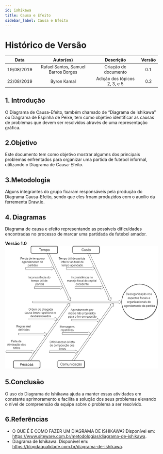 ```yaml
---
id: ishikawa
title: Causa e Efeito
sidebar_label: Causa e Efeito
---
```


# Histórico de Versão

|    Data    |              Autor(es)              |          Descrição           | Versão |
| :--------: | :---------------------------------: | :--------------------------: | :----: |
| 19/08/2019 | Rafael Santos, Samuel Barros Borges |     Criação do documento     |  0.1   |
| 22/08/2019 |             Byron Kamal             | Adição dos tópicos 2, 3, e 5 |  0.2   |

## 1. Introdução

O Diagrama de Causa-Efeito, também chamado de “Diagrama de Ishikawa” ou Diagrama de Espinha de Peixe, tem como objetivo identificar as causas de problemas que devem ser resolvidos através de uma representação gráfica.

## 2.Objetivo

Este documento tem como objetivo mostrar algumns dos principais problemas enfrentados para organizar uma partida de futebol informal, utilizando o Diagrama de Causa-Efeito.

## 3.Metodologia

Alguns integrantes do grupo ficaram responsáveis pela produção do Diagrama Causa-Efeito, sendo que eles froam produzidos com o auxílio da ferrementa Draw.io.

## 4. Diagramas

Diagrama de causa e efeito representando as possiveis dificuldades encontradas no processo de marcar uma partidada de futebol amador. <br>

**Versão 1.0**
[ ![Causa e Efeito](./asserts/ishikawa_agendamento_v01.png) ](./asserts/ishikawa_agendamento_v01.png)

## 5.Conclusão

O uso do Diagrama de Ishikawa ajuda a manter essas atividades em constante aprimoramento e facilita a solução dos seus problemas elevando o nível de compreensão da equipe sobre o problema a ser resolvido.

## 6.Referências

- O QUE É E COMO FAZER UM DIAGRAMA DE ISHIKAWA? Disponível em: https://www.siteware.com.br/metodologias/diagrama-de-ishikawa.
- Diagrama de Ishikawa. Disponível em: https://blogdaqualidade.com.br/diagrama-de-ishikawa.
